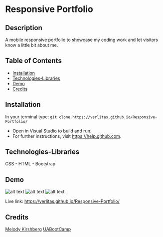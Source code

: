 # Responsive Portfolio
## Description
A mobile responsive portfolio to showcase my coding work and let visitors know a little bit about me.

## Table of Contents
* [Installation](#installation)
* [Technologies-Libraries](#technologies-libraries)
* [Demo](#demo)
* [Credits](#credits)

## Installation
In your terminal type:
```git clone https://verlitas.github.io/Responsive-Portfolio/```
* Open in Visual Studio to build and run.
* For further instructions, visit https://help.github.com.

## Technologies-Libraries
CSS - HTML - Bootstrap

## Demo
![alt text](screenshots/resport1.png "Screenshot")
![alt text](screenshots/resport2.png "Screenshot")
![alt text](screenshots/resport3.png "Screenshot")

Live link: https://verlitas.github.io/Responsive-Portfolio/

## Credits
[Melody Kirshberg](https://github.com/verlitas)
[UABootCamp](https://bootcamp.ce.arizona.edu/coding/)
